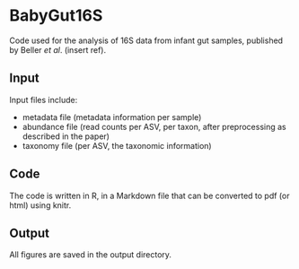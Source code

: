 # BabyGut16S
Code used for the analysis of 16S data from infant gut samples, published by Beller *et al*. (insert ref).
## Input
Input files include: 
- metadata file (metadata information per sample)
- abundance file (read counts per ASV, per taxon, after preprocessing as described in the paper)
- taxonomy file (per ASV, the taxonomic information)
## Code
The code is written in R, in a Markdown file that can be converted to pdf (or html) using knitr.
## Output
All figures are saved in the output directory.
